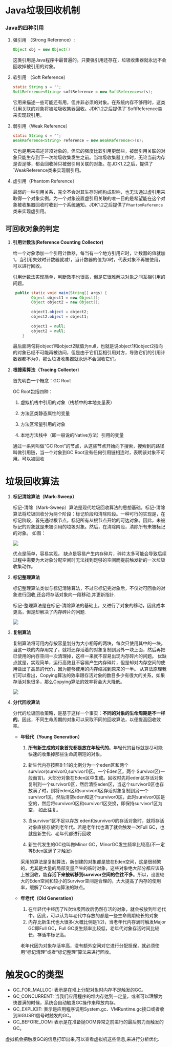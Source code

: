 # Java垃圾回收机制



### Java的四种引用

1. 强引用 （Strong Reference）:

   ```java
   Object obj = new Object()
   ```

   这类引用是Java程序中最普遍的。只要强引用还存在，垃圾收集器就永远不会回收掉被引用的对象。

2. 软引用 （Soft Reference）

   ```java
   static String s = "";
   SoftReference<String> softReference = new SoftReference<>(s);
   ```

   它用来描述一些可能还有用，但并非必须的对象。在系统内存不够用时，这类引用关联的对象将被垃圾收集器回收。JDK1.2之后提供了`SoftReference类来实现软引用。

3. 弱引用（Weak Reference）

   ```java
   static String s = "";
   WeakReference<String> reference = new WeakReference<>(s);
   ```

   它也是用来描述非须对象的，但它的强度比软引用更弱些，被弱引用关联的对象只能生存到下一次垃圾收集发生之前。当垃圾收集器工作时，无论当前内存是否足够，都会回收掉只被弱引用关联的对象。在JDK1.2之后，提供了`WeakReference类来实现弱引用。

4. 虚引用（Phantom Reference）

   最弱的一种引用关系，完全不会对其生存时间构成影响，也无法通过虚引用来取得一个对象实例。为一个对象设置虚引用关联的唯一目的是希望能在这个对象被收集器回收时收到一个系统通知。JDK1.2之后提供了`PhantomReference` 类来实现虚引用。

## 可回收对象的判定

1. **引用计数法(Reference Counting Collector)** 

   给一个对象添加一个引用计数器，每当有一个地方引用它时，计数器的值就加1，当引用失效时计数器就减1，当计数器的值为0时，代表对象不再被使用，可以进行回收。

   引用计数法实现简单，判断效率也很高，但是它很难解决对象之间互相引用的问题。

   ```java
   	public static void main(String[] args) {
           Object object1 = new Object();
           Object object2 = new Object();
            
           object1.object = object2;
           object2.object = object1;
            
           object1 = null;
           object2 = null;
       }
   ```

   最后面两句将object1和object2赋值为null，也就是说object1和object2指向的对象已经不可能再被访问，但是由于它们互相引用对方，导致它们的引用计数器都不为0，那么垃圾收集器就永远不会回收它们。

   

2. **根搜索算法（Tracing Collector**）

   首先明白一个概念：GC Root

   GC Root包括四种：

   1. 虚拟机栈中引用的对象（栈桢中的本地变量表）

   2. 方法区类静态属性的变量

   3. 方法区常量引用的对象

   4. 本地方法栈中（即一般说的Native方法）引用的变量

      

   通过一系列叫做“GC Root”的节点，从这些节点开始向下搜索，搜索到的路径叫做引用链，当一个对象到GC Root没有任何引用链相连时，表明该对象不可用。可以被回收

# 垃圾回收算法

1. **标记清除算法（Mark-Sweep）**

   标记-清除（Mark-Sweep）算法是现代垃圾回收算法的思想基础。标记-清除算法将垃圾回收分为两个阶段：标记阶段和清除阶段。一种可行的实现是，在标记阶段，首先通过根节点，标记所有从根节点开始的可达对象。因此，未被标记的对象就是未被引用的垃圾对象。然后，在清除阶段，清除所有未被标记的对象。
   如图：

   ![](http://xiaoyu-ipic.oss-cn-beijing.aliyuncs.com/2019-11-07-082011.jpg)

   优点是简单，容易实现。
   缺点是容易产生内存碎片，碎片太多可能会导致后续过程中需要为大对象分配空间时无法找到足够的空间而提前触发新的一次垃圾收集动作。

2. **标记整理算法**

   标记整理算法类似与标记清除算法，不过它标记完对象后，不仅对可回收的对象进行回收,还会将存活对象向一段移动,并更新指针.

   标记-整理算法是在标记-清除算法的基础上，又进行了对象的移动，因此成本更高，但是却解决了内存碎片的问题.

   ![](http://xiaoyu-ipic.oss-cn-beijing.aliyuncs.com/2019-11-07-083247.jpg)

3. **复制算法**

   复制算法将可用内存按容量划分为大小相等的两块，每次只使用其中的一块。当这一块的内存用完了，就将还存活着的对象复制到另外一块上面，然后再把已使用的内存空间一次清理掉，这样一来就不容易出现内存碎片的问题。
   优缺点就是，实现简单，运行高效且不容易产生内存碎片，但是却对内存空间的使用做出了高昂的代价，因为能够使用的内存缩减到原来的一半。
   从算法原理我们可以看出，Copying算法的效率跟存活对象的数目多少有很大的关系，如果存活对象很多，那么Copying算法的效率将会大大降低。

   ![](http://xiaoyu-ipic.oss-cn-beijing.aliyuncs.com/2019-11-07-082338.jpg)

   

4. **分代回收算法**

   分代的垃圾回收策略，是基于这样一个事实：**不同的对象的生命周期是不一样的**。因此，不同生命周期的对象可以采取不同的回收算法，以便提高回收效率。

   - **年轻代（Young Generation）**

     1. **所有新生成的对象首先都是放在年轻代的**。年轻代的目标就是尽可能快速的收集掉那些生命周期短的对象。

     2. 新生代内存按照8:1:1的比例分为一个eden区和两个survivor(survivor0,survivor1)区。一个Eden区，两个 Survivor区(一般而言)。大部分对象在Eden区中生成。回收时先将eden区存活对象复制到一个survivor0区，然后清空eden区，当这个survivor0区也存放满了时，则将eden区和survivor0区存活对象复制到另一个survivor1区，然后清空eden和这个survivor0区，此时survivor0区是空的，然后将survivor0区和survivor1区交换，即保持survivor1区为空， 如此往复。
     3. 当survivor1区不足以存放 eden和survivor0的存活对象时，就将存活对象直接存放到老年代。若是老年代也满了就会触发一次Full GC，也就是新生代、老年代都进行回收
     4. 新生代发生的GC也叫做Minor GC，MinorGC发生频率比较高(不一定等Eden区满了才触发)

     采用的算法是复制算法，新创建的对象都是放在Eden空间，这是很频繁的，尤其是大量的局部变量产生的临时对象，这些对象绝大部分都应该马上被回收，能**存活下来被转移到survivor空间的往往不多**。所以，设置较大的Eden空间和较小的Survivor空间是合理的，大大提高了内存的使用率，缓解了Copying算法的缺点。

   - **年老代（Old Generation）**

     1. 在年轻代中经历了N次垃圾回收后仍然存活的对象，就会被放到年老代中。因此，可以认为年老代中存放的都是一些生命周期较长的对象
     2. 内存比新生代也大很多(大概比例是1:2)，当老年代内存满时触发Major GC即Full GC，Full GC发生频率比较低，老年代对象存活时间比较长，存活率标记高。

     老年代因为对象存活率高，没有额外空间对它进行分配担保，就必须使用“标记清理”或者“标记整理”算法来进行回收。

# 触发GC的类型

- GC_FOR_MALLOC: 表示是在堆上分配对象时内存不足触发的GC。
- GC_CONCURRENT: 当我们应用程序的堆内存达到一定量，或者可以理解为快要满的时候，系统会自动触发GC操作来释放内存。
- GC_EXPLICIT: 表示是应用程序调用System.gc、VMRuntime.gc接口或者收到SIGUSR1信号时触发的GC。
- GC_BEFORE_OOM: 表示是在准备抛OOM异常之前进行的最后努力而触发的GC。

虚拟机会把触发GC的信息打印出来,可以查看虚拟机这些信息,来进行分析优化.